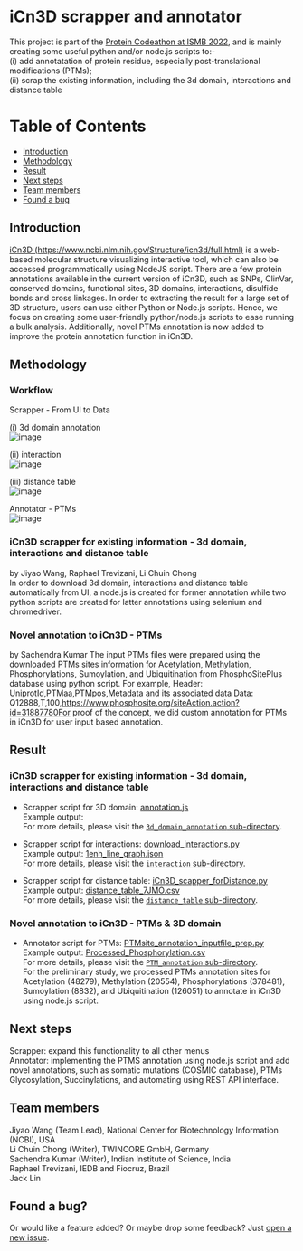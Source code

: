 # iCn3D scrapper and annotator

This project is part of the [Protein Codeathon at ISMB 2022](https://sites.google.com/view/codeathonismb2022), and is mainly creating some useful python and/or node.js scripts to:- <br>
(i) add annotatation of protein residue, especially post-translational modifications (PTMs); <br>
(ii) scrap the existing information, including the 3d domain, interactions and distance table 

Table of Contents
====================
- [Introduction](#introduction)
- [Methodology](#methodology)
- [Result](#result)
- [Next steps](#next-steps)
- [Team members](#team-members)
- [Found a bug](#found-a-bug)

## Introduction
[iCn3D (https://www.ncbi.nlm.nih.gov/Structure/icn3d/full.html)](https://www.ncbi.nlm.nih.gov/Structure/icn3d/full.html) is a web-based molecular structure visualizing interactive tool, which can also be accessed programmatically using NodeJS script. There are a few protein annotations available in the current version of iCn3D, such as SNPs, ClinVar, conserved domains, functional sites, 3D domains, interactions, disulfide bonds and cross linkages. In order to extracting the result for a large set of 3D structure, users can use either Python or Node.js scripts. Hence, we focus on creating some user-friendly python/node.js scripts to ease running a bulk analysis. Additionally, novel PTMs annotation is now added to improve the protein annotation function in iCn3D. 

## Methodology
### Workflow
Scrapper - From UI to Data

(i) 3d domain annotation <br>
![image](https://user-images.githubusercontent.com/51225708/178833917-0c725473-1be2-4c79-af95-8decc9cb1870.png)

(ii) interaction <br>
![image](https://user-images.githubusercontent.com/51225708/178836993-521c7348-394f-42b7-89c7-abf034584bd2.png)

(iii) distance table <br>
![image](https://user-images.githubusercontent.com/51225708/178837175-6a24bd4c-b2a4-4351-84ea-57ccc56f57a2.png)

Annotator - PTMs <br>
![image](https://user-images.githubusercontent.com/51225708/178837410-34b1128f-5f7a-4be9-bc5b-9d49967f7910.png)

### iCn3D scrapper for existing information - 3d domain, interactions and distance table
by Jiyao Wang, Raphael Trevizani, Li Chuin Chong <br>
In order to download 3d domain, interactions and distance table automatically from UI, a node.js is created for former annotation while two python scripts are created for latter annotations using selenium and chromedriver.   

### Novel annotation to iCn3D - PTMs
by Sachendra Kumar
The input PTMs files were prepared using the downloaded PTMs sites information for Acetylation, Methylation, Phosphorylations, Sumoylation, and Ubiquitination from PhosphoSitePlus database using python script. 
For example, Header: UniprotId,PTMaa,PTMpos,Metadata and its associated  data Data: Q12888,T,100,https://www.phosphosite.org/siteAction.action?id=31887780For proof of the concept, we did custom annotation for PTMs in iCn3D for user input based annotation.

## Result
### iCn3D scrapper for existing information - 3d domain, interactions and distance table
- Scrapper script for 3D domain: [annotation.js](https://github.com/hackathonismb/Annotations-in-iCn3D/blob/main/3d_domain_annotation/annotation.js) <br>
  Example output: <br>
  For more details, please visit the [`3d_domain_annotation` sub-directory](https://github.com/hackathonismb/Annotations-in-iCn3D/tree/main/3d_domain_annotation).
  
- Scrapper script for interactions: [download_interactions.py](https://github.com/hackathonismb/Annotations-in-iCn3D/blob/main/interactions/download_interactions.py) <br>
  Example output: [1enh_line_graph.json](https://github.com/hackathonismb/Annotations-in-iCn3D/blob/main/interactions/1enh_line_graph.json) <br>
  For more details, please visit the [`interaction` sub-directory](https://github.com/hackathonismb/scripts-to-protein-residue-annotations/tree/main/interactions).
  
- Scrapper script for distance table: [iCn3D_scapper_forDistance.py](https://github.com/hackathonismb/Annotations-in-iCn3D/blob/main/distance_table/iCn3D_scapper_forDistance.py) <br>
  Example output: [distance_table_7JMO.csv](https://github.com/hackathonismb/Annotations-in-iCn3D/blob/main/distance_table/distance_table_7JMO.csv) <br>
  For more details, please visit the [`distance_table` sub-directory](https://github.com/hackathonismb/Annotations-in-iCn3D/tree/main/distance_table).

### Novel annotation to iCn3D - PTMs & 3D domain
- Annotator script for PTMs: [PTMsite_annotation_inputfile_prep.py](https://github.com/hackathonismb/Annotations-in-iCn3D/blob/main/PTM_annotation/PTMsite_annotation_inputfile_prep.py) <br>
  Example output: [Processed_Phosphorylation.csv](https://github.com/hackathonismb/Annotations-in-iCn3D/blob/main/PTM_annotation/Processed_Phosphorylation.csv) <br>
  For more details, please visit the [`PTM_annotation` sub-directory](https://github.com/hackathonismb/Annotations-in-iCn3D/tree/main/PTM_annotation). <br>
  For the preliminary study, we processed PTMs annotation sites for Acetylation (48279), Methylation (20554), Phosphorylations (378481), Sumoylation (8832), and Ubiquitination (126051) to annotate in iCn3D using node.js script.

## Next steps 
Scrapper: expand this functionality to all other menus <br>
Annotator: implementing the PTMS annotation using node.js script and add novel annotations, such as somatic mutations (COSMIC database), PTMs Glycosylation, Succinylations, and automating using REST API interface.

## Team members
Jiyao Wang (Team Lead), National Center for Biotechnology Information (NCBI), USA <br>
Li Chuin Chong (Writer), TWINCORE GmbH, Germany <br>
Sachendra Kumar (Writer), Indian Institute of Science, India <br>
Raphael Trevizani, IEDB and Fiocruz, Brazil <br> 
Jack Lin

## Found a bug?
Or would like a feature added? Or maybe drop some feedback?
Just [open a new issue](https://github.com/hackathonismb/Annotations-in-iCn3D/issues/new). 
